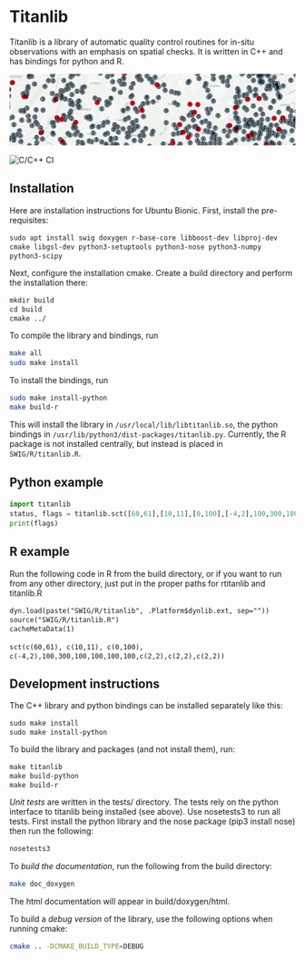 # Titanlib 

Titanlib is a library of automatic quality control routines for in-situ observations with an emphasis on spatial checks. It is written in C++ and has bindings for python and R.

![Example of titanlib](extras/image.jpg)

![C/C++ CI](https://github.com/metno/titanlib/workflows/C/C++%20CI/badge.svg)


## Installation

Here are installation instructions for Ubuntu Bionic. First, install the pre-requisites:

```
sudo apt install swig doxygen r-base-core libboost-dev libproj-dev cmake libgsl-dev python3-setuptools python3-nose python3-numpy python3-scipy
```

Next, configure the installation cmake. Create a build directory and perform the
installation there:

```
mkdir build
cd build
cmake ../
```

To compile the library and bindings, run

```bash
make all
sudo make install
```

To install the bindings, run
```bash
sudo make install-python
make build-r
```

This will install the library in `/usr/local/lib/libtitanlib.so`, the python bindings in
`/usr/lib/python3/dist-packages/titanlib.py`. Currently, the R package is not installed centrally, but
instead is placed in `SWIG/R/titanlib.R`.

## Python example

```python
import titanlib
status, flags = titanlib.sct([60,61],[10,11],[0,100],[-4,2],100,300,100,100,100,100,[2,2],[2,2],[2,2])
print(flags)
```

## R example

Run the following code in R from the build directory, or if you want to run from any other directory, just
put in the proper paths for rtitanlib and titanlib.R

```
dyn.load(paste("SWIG/R/titanlib", .Platform$dynlib.ext, sep=""))
source("SWIG/R/titanlib.R")
cacheMetaData(1)

sct(c(60,61), c(10,11), c(0,100), c(-4,2),100,300,100,100,100,100,c(2,2),c(2,2),c(2,2))
```

## Development instructions

The C++ library and python bindings can be installed separately like this:

```
sudo make install
sudo make install-python
```

To build the library and packages (and not install them), run:

```
make titanlib
make build-python
make build-r
```

*Unit tests* are written in the tests/ directory. The tests rely on the python interface to titanlib being installed (see above). Use nosetests3 to run all tests. First install the python library  and the nose package (pip3 install nose) then run the following:

```bash
nosetests3
```

To *build the documentation*, run the following from the build directory:

```bash
make doc_doxygen
```

The html documentation will appear in build/doxygen/html.

To build a *debug version* of the library, use the following options when running cmake:

```bash
cmake .. -DCMAKE_BUILD_TYPE=DEBUG
```
